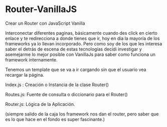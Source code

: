 # Router-VanillaJS

Crear un Router con JavaScript Vanilla



Interconectar diferentes paginas, básicamente cuando des click en cierto enlace y te redirecciona a donde tienes que ir, hoy en día la mayoría de los frameworks ya lo llevan incorporado.
Pero como soy de los que les interesa saber el detrás de escena de estas tecnologías decidi investigar y asemejarme lo mejor posible con VanillaJs para saber como funciona un framework internamente.

Tenemos un template que se va a ir cargando sin que el usuario vea recargar la página.
 
Index.js : Creación o Instancia de la clase Router()

Routes.js: Fuente de consulta o diccionario para el Router()

Router.js: Lógica de la Aplicación.


(siempre salido de la caja los framework nos dan el router, pero saber que es lo que hace en el fondo es super fascinante.)
